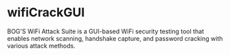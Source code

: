 # wifiCrackGUI
BOG'S WiFi Attack Suite is a GUI-based WiFi security testing tool that enables network scanning, handshake capture, and password cracking with various attack methods.
